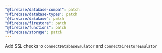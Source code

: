 ```yaml
---
"@firebase/database-compat": patch
"@firebase/database-types": patch
"@firebase/database": patch
"@firebase/firestore": patch
"@firebase/functions": patch
"@firebase/storage": patch
---
```


Add SSL checks to `connectDatabaseEmulator` and `connectFirestoreEmulator`
